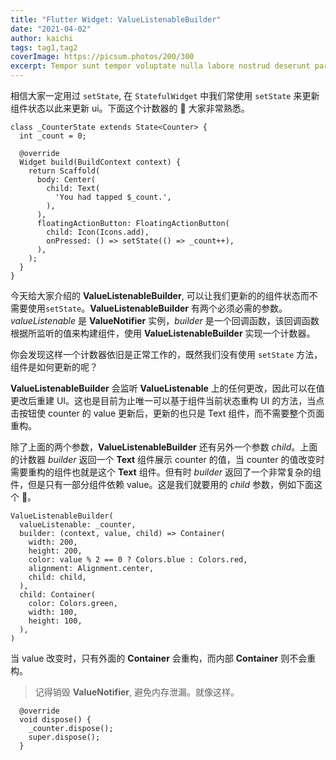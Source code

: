 ```yaml
---
title: "Flutter Widget: ValueListenableBuilder"
date: "2021-04-02"
author: kaichi
tags: tag1,tag2
coverImage: https://picsum.photos/200/300
excerpt: Tempor sunt tempor voluptate nulla labore nostrud deserunt pariatur commodo elit laborum nisi aliquip.
---
```


相信大家一定用过 `setState`, 在 `StatefulWidget` 中我们常使用 `setState` 来更新组件状态以此来更新 ui。下面这个计数器的 🌰 大家非常熟悉。

```
class _CounterState extends State<Counter> {
  int _count = 0;

  @override
  Widget build(BuildContext context) {
    return Scaffold(
      body: Center(
        child: Text(
          'You had tapped $_count.',
        ),
      ),
      floatingActionButton: FloatingActionButton(
        child: Icon(Icons.add),
        onPressed: () => setState(() => _count++),
      ),
    );
  }
}
```

今天给大家介绍的 **ValueListenableBuilder**, 可以让我们更新的的组件状态而不需要使用`setState`。**ValueListenableBuilder** 有两个必须必需的参数。_valueListenable_ 是 **ValueNotifier** 实例，_builder_ 是一个回调函数，该回调函数根据所监听的值来构建组件，使用 **ValueListenableBuilder** 实现一个计数器。

你会发现这样一个计数器依旧是正常工作的，既然我们没有使用 `setState` 方法，组件是如何更新的呢？

**ValueListenableBuilder** 会监听 **ValueListenable** 上的任何更改，因此可以在值更改后重建 UI。这也是目前为止唯一可以基于组件当前状态重构 UI 的方法，当点击按钮使 counter 的 value 更新后，更新的也只是 Text 组件，而不需要整个页面重构。

除了上面的两个参数，**ValueListenableBuilder** 还有另外一个参数 _child_。上面的计数器 _builder_ 返回一个 **Text** 组件展示 counter 的值，当 counter 的值改变时需要重构的组件也就是这个 **Text** 组件。但有时 _builder_ 返回了一个非常复杂的组件，但是只有一部分组件依赖 value。这是我们就要用的 _child_ 参数，例如下面这个 🌰。

```
ValueListenableBuilder(
  valueListenable: _counter,
  builder: (context, value, child) => Container(
    width: 200,
    height: 200,
    color: value % 2 == 0 ? Colors.blue : Colors.red,
    alignment: Alignment.center,
    child: child,
  ),
  child: Container(
    color: Colors.green,
    width: 100,
    height: 100,
  ),
)
```

当 value 改变时，只有外面的 **Container** 会重构，而内部 **Container** 则不会重构。

> 记得销毁 **ValueNotifier**, 避免内存泄漏。就像这样。

```
  @override
  void dispose() {
    _counter.dispose();
    super.dispose();
  }
```

